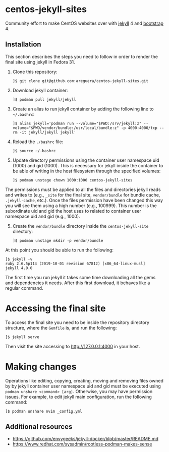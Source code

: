 # centos-jekyll-sites

Community effort to make CentOS websites over with
[jekyll](https://jekyllrb.com/) 4 and [bootstrap](https://getbootstrap.com/) 4.

## Installation

This section describes the steps you need to follow in order to render the
final site using jekyll in Fedora 31.

1. Clone this repository:

       ]$ git clone git@github.com:areguera/centos-jekyll-sites.git

1. Download jekyll container:

       ]$ podman pull jekyll/jekyll

2. Create an alias to run jekyll container by adding the following line to
`~/.bashrc`:

       ]$ alias jekyll='podman run --volume="$PWD:/srv/jekyll:z" --volume="$PWD/vendor/bundle:/usr/local/bundle:z" -p 4000:4000/tcp --rm -it jekyll/jekyll jekyll'

3. Reload the `./bashrc` file:

       ]$ source ~/.bashrc

4. Update directory permissions using the container user namespace uid (1000)
and gid (1000). This is necessary for jekyll inside the container to be able of
writing in the host filesystem through the specified volumes:

       ]$ podman unstage chown 1000:1000 centos-jekyll-sites

  The permissions must be applied to all the files and directories jekyll reads
  and writes to (e.g., `_site` for the final site, `vendor/bundle` for bundle
  cache, `.jekyll-cache`, etc.). Once the files permission have been changed
  this way you will see them using a high number (e.g., 100999). This number is
  the subordinate uid and gid the host uses to related to container user
  namespace uid and gid (e.g., 1000).

5. Create the `vendor/bundle` directory inside the `centos-jekyll-site`
directory:

       ]$ podman unstage mkdir -p vendor/bundle

At this point you should be able to run the following:

    ]$ jekyll -v
    ruby 2.6.5p114 (2019-10-01 revision 67812) [x86_64-linux-musl]
    jekyll 4.0.0

The first time you run jekyll it takes some time downloading all the gems and
dependencies it needs. After this first download, it behaves like a regular
command.

# Accessing the final site

To access the final site you need to be inside the repository directory
structure, where the `Gemfile` is, and run the following:

    ]$ jekyll serve

Then visit the site accessing to http://127.0.0.1:4000 in your host.

# Making changes

Operations like editing, copying, creating, moving and removing files owned by
by jekyll container user namespace uid and gid must be executed using `podman
unshare <command> [arg]`. Otherwise, you may have permission issues. For
example, to edit jekyll main configuration, run the following command:

    ]$ podman unshare nvim _config.yml

## Additional resources

* https://github.com/envygeeks/jekyll-docker/blob/master/README.md
* https://www.redhat.com/sysadmin/rootless-podman-makes-sense
